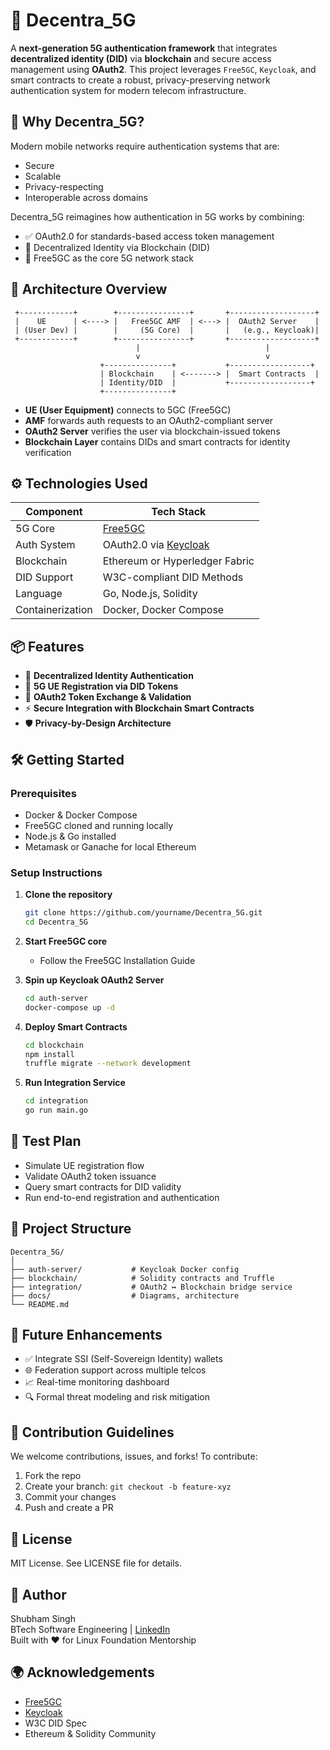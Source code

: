 # 🚀 Decentra_5G

A **next-generation 5G authentication framework** that integrates **decentralized identity (DID)** via **blockchain** and secure access management using **OAuth2**. This project leverages `Free5GC`, `Keycloak`, and smart contracts to create a robust, privacy-preserving network authentication system for modern telecom infrastructure.

## 🧠 Why Decentra_5G?

Modern mobile networks require authentication systems that are:
- Secure
- Scalable
- Privacy-respecting
- Interoperable across domains

Decentra_5G reimagines how authentication in 5G works by combining:
- ✅ OAuth2.0 for standards-based access token management  
- 🔐 Decentralized Identity via Blockchain (DID)  
- 📡 Free5GC as the core 5G network stack  

## 📐 Architecture Overview

```
 +------------+        +----------------+       +-------------------+
 |    UE      | <----> |   Free5GC AMF  | <---> |  OAuth2 Server    |
 | (User Dev) |        |     (5G Core)  |       |   (e.g., Keycloak)|
 +------------+        +----------------+       +-------------------+
                            |                            |
                            v                            v
                    +---------------+           +------------------+
                    | Blockchain    | <-------> |  Smart Contracts  |
                    | Identity/DID  |           +------------------+
                    +---------------+
```

- **UE (User Equipment)** connects to 5GC (Free5GC)
- **AMF** forwards auth requests to an OAuth2-compliant server
- **OAuth2 Server** verifies the user via blockchain-issued tokens
- **Blockchain Layer** contains DIDs and smart contracts for identity verification

## ⚙️ Technologies Used

| Component      | Tech Stack                         |
|----------------|------------------------------------|
| 5G Core        | [Free5GC](https://www.free5gc.org/) |
| Auth System    | OAuth2.0 via [Keycloak](https://www.keycloak.org/) |
| Blockchain     | Ethereum or Hyperledger Fabric     |
| DID Support    | W3C-compliant DID Methods          |
| Language       | Go, Node.js, Solidity              |
| Containerization | Docker, Docker Compose           |

## 📦 Features

- 🔐 **Decentralized Identity Authentication**
- 📲 **5G UE Registration via DID Tokens**
- 🔄 **OAuth2 Token Exchange & Validation**
- ⚡ **Secure Integration with Blockchain Smart Contracts**
- 🛡️ **Privacy-by-Design Architecture**

## 🛠️ Getting Started

### Prerequisites

- Docker & Docker Compose
- Free5GC cloned and running locally
- Node.js & Go installed
- Metamask or Ganache for local Ethereum

### Setup Instructions

1. **Clone the repository**
   ```bash
   git clone https://github.com/yourname/Decentra_5G.git
   cd Decentra_5G
   ```

2. **Start Free5GC core**
   - Follow the Free5GC Installation Guide

3. **Spin up Keycloak OAuth2 Server**
   ```bash
   cd auth-server
   docker-compose up -d
   ```

4. **Deploy Smart Contracts**
   ```bash
   cd blockchain
   npm install
   truffle migrate --network development
   ```

5. **Run Integration Service**
   ```bash
   cd integration
   go run main.go
   ```

## 🧪 Test Plan

- Simulate UE registration flow
- Validate OAuth2 token issuance
- Query smart contracts for DID validity
- Run end-to-end registration and authentication

## 📁 Project Structure

```
Decentra_5G/
│
├── auth-server/           # Keycloak Docker config
├── blockchain/            # Solidity contracts and Truffle
├── integration/           # OAuth2 ↔ Blockchain bridge service
├── docs/                  # Diagrams, architecture
└── README.md
```

## 🧩 Future Enhancements

- ✅ Integrate SSI (Self-Sovereign Identity) wallets
- 🌐 Federation support across multiple telcos
- 📈 Real-time monitoring dashboard
- 🔍 Formal threat modeling and risk mitigation

## 🤝 Contribution Guidelines

We welcome contributions, issues, and forks!
To contribute:

1. Fork the repo
2. Create your branch: `git checkout -b feature-xyz`
3. Commit your changes
4. Push and create a PR

## 📜 License

MIT License. See LICENSE file for details.

## 👤 Author

Shubham Singh  
BTech Software Engineering | [LinkedIn](https://linkedin.com/in/singh200410/)  
Built with ❤️ for Linux Foundation Mentorship

## 🌍 Acknowledgements

- [Free5GC](https://www.free5gc.org/)
- [Keycloak](https://www.keycloak.org/)
- W3C DID Spec
- Ethereum & Solidity Community

